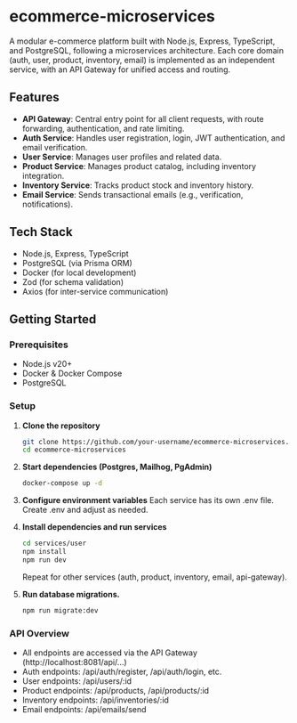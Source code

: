 # ecommerce-microservices

A modular e-commerce platform built with Node.js, Express, TypeScript, and PostgreSQL, following a microservices architecture. Each core domain (auth, user, product, inventory, email) is implemented as an independent service, with an API Gateway for unified access and routing.

## Features

- **API Gateway**: Central entry point for all client requests, with route forwarding, authentication, and rate limiting.
- **Auth Service**: Handles user registration, login, JWT authentication, and email verification.
- **User Service**: Manages user profiles and related data.
- **Product Service**: Manages product catalog, including inventory integration.
- **Inventory Service**: Tracks product stock and inventory history.
- **Email Service**: Sends transactional emails (e.g., verification, notifications).

## Tech Stack

- Node.js, Express, TypeScript
- PostgreSQL (via Prisma ORM)
- Docker (for local development)
- Zod (for schema validation)
- Axios (for inter-service communication)

## Getting Started

### Prerequisites

- Node.js v20+
- Docker & Docker Compose
- PostgreSQL

### Setup

1. **Clone the repository**
   ```sh
   git clone https://github.com/your-username/ecommerce-microservices.git
   cd ecommerce-microservices

2. **Start dependencies (Postgres, Mailhog, PgAdmin)**
   ```sh
   docker-compose up -d
   ```

3. **Configure environment variables**
    Each service has its own .env file. Create .env and adjust as needed.

4. **Install dependencies and run services**
    ```sh
    cd services/user
    npm install
    npm run dev
    ```
    Repeat for other services (auth, product, inventory, email, api-gateway).

5. **Run database migrations.**
    ```sh
    npm run migrate:dev
    ```

### API Overview
  - All endpoints are accessed via the API Gateway (http://localhost:8081/api/...)
  - Auth endpoints: /api/auth/register, /api/auth/login, etc.
  - User endpoints: /api/users/:id
  - Product endpoints: /api/products, /api/products/:id
  - Inventory endpoints: /api/inventories/:id
  - Email endpoints: /api/emails/send
